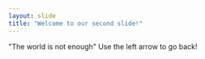 ```yaml
---
layout: slide
title: "Welcome to our second slide!"
---
```

"The world is not enough"
Use the left arrow to go back!

